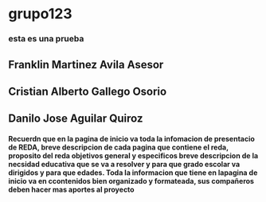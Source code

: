 # grupo123
### esta es una prueba 
## Franklin Martinez Avila Asesor
## Cristian Alberto Gallego Osorio
## Danilo Jose Aguilar Quiroz
#### Recuerdn que en la pagina de inicio va toda la infomacion de presentacio de REDA, breve descripcion de cada pagina que contiene el reda, proposito del reda objetivos general y especificos breve descripcion de la necsidad educativa que se va a resolver y para que grado escolar va dirigidos y para que edades. Toda la informacion que tiene en  lapagina de inicio va en ccontenidos bien organizado y formateada, sus compañeros deben hacer mas aportes al proyecto